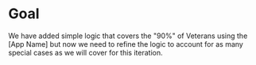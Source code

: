# Goal 
We have added simple logic that covers the "90%" of Veterans using the [App Name] but now we need to refine the logic to account for as many special cases as we will cover for this iteration. 
